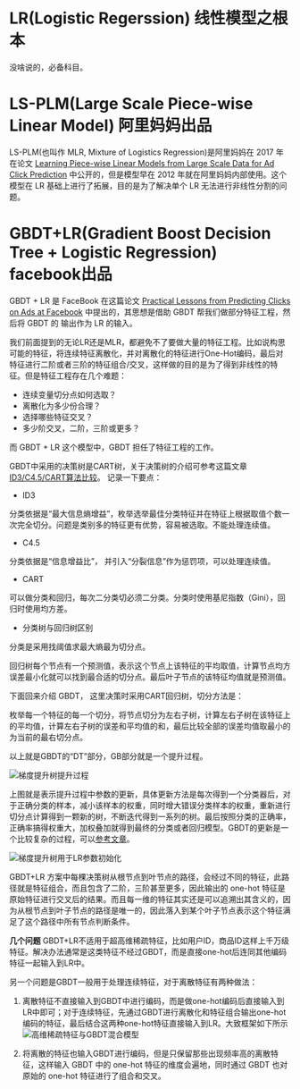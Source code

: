 # LR(Logistic Regerssion) 线性模型之根本
没啥说的，必备科目。

# LS-PLM(Large Scale Piece-wise Linear Model) 阿里妈妈出品
LS-PLM(也叫作 MLR, Mixture of Logistics Regression)是阿里妈妈在 2017 年在论文 [Learning Piece-wise Linear Models from Large Scale Data for Ad Click Prediction](https://arxiv.org/pdf/1704.05194.pdf) 中公开的，但是模型早在 2012 年就在阿里妈妈内部使用。这个模型在 LR 基础上进行了拓展，目的是为了解决单个 LR 无法进行非线性分割的问题。

# GBDT+LR(Gradient Boost Decision Tree + Logistic Regression) facebook出品
GBDT + LR 是 FaceBook 在这篇论文 [Practical Lessons from Predicting Clicks on Ads at Facebook](http://quinonero.net/Publications/predicting-clicks-facebook.pdf) 中提出的，其思想是借助 GBDT 帮我们做部分特征工程，然后将 GBDT 的 输出作为 LR 的输入。

我们前面提到的无论LR还是MLR，都避免不了要做大量的特征工程。比如说构思可能的特征，将连续特征离散化，并对离散化的特征进行One-Hot编码，最后对特征进行二阶或者三阶的特征组合/交叉，这样做的目的是为了得到非线性的特征。但是特征工程存在几个难题：
- 连续变量切分点如何选取？
- 离散化为多少份合理？
- 选择哪些特征交叉？
- 多少阶交叉，二阶，三阶或更多？

而 GBDT + LR 这个模型中，GBDT 担任了特征工程的工作。

GBDT中采用的决策树是CART树，关于决策树的介绍可参考这篇文章[ID3/C4.5/CART算法比较](http://www.cnblogs.com/wxquare/p/5379970.html)。
记录一下要点：
- ID3

分类依据是“最大信息熵增益”，枚举选举最佳分类特征并在特征上根据取值个数一次完全切分。问题是类别多的特征更有优势，容易被选取。不能处理连续值。
- C4.5

分类依据是“信息增益比”， 并引入“分裂信息”作为惩罚项，可以处理连续值。
- CART

可以做分类和回归，每次二分类切必须二分类。分类时使用基尼指数（Gini），回归时使用均方差。

- 分类树与回归树区别

分类是采用找阈值求最大熵最为切分点。

回归树每个节点有一个预测值，表示这个节点上该特征的平均取值，计算节点均方误差最小化就可以找到最合适的切分点。最后叶子节点的该特征均值就是预测值。

下面回来介绍 GBDT， 这里决策时采用CART回归树，切分方法是：

枚举每一个特征的每一个切分，将节点切分为左右子树，计算左右子树在该特征上的平均值，计算左右子树的误差和平均值的和，最后比较全部的误差均值取最小的为当前的最右切分点。

以上就是GBDT的“DT”部分，GB部分就是一个提升过程。

![梯度提升树提升过程](https://note.youdao.com/yws/public/resource/c1f1386dc9a34b3fbeaede7a5d44ad9e/xmlnote/WEBRESOURCE106c1e1bae9f2b1bedd233e52799e2a4/271)

上图就是表示提升过程中参数的更新，具体更新方法是每次得到一个分类器后，对于正确分类的样本，减小该样本的权重，同时增大错误分类样本的权重，重新进行切分点计算得到一颗新的树，不断迭代得到一系列的树。最后按照分类的正确率，正确率搞得权重大，加权叠加就得到最终的分类或者回归模型。GBDT的更新是一个比较复杂的过程，可以[参考文章](https://blog.csdn.net/google19890102/article/details/51746402)。

![梯度提升树用于LR参数初始化](https://note.youdao.com/yws/public/resource/c1f1386dc9a34b3fbeaede7a5d44ad9e/xmlnote/3F0A331BDCF54E8EBC196407F072660C/284)

GBDT+LR 方案中每棵决策树从根节点到叶节点的路径，会经过不同的特征，此路径就是特征组合，而且包含了二阶，三阶甚至更多，因此输出的 one-hot 特征是原始特征进行交叉后的结果。而且每一维的特征其实还是可以追溯出其含义的，因为从根节点到叶子节点的路径是唯一的，因此落入到某个叶子节点表示这个特征满足了这个路径中所有节点判断条件。

**几个问题**
GBDT+LR不适用于超高维稀疏特征，比如用户ID，商品ID这样上千万级特征。解决办法通常是这类特征不经过GBDT，而是直接one-hot后连同其他编码特征一起输入到LR中。

另一个问题是GBDT一般用于处理连续特征，对于离散特征有两种做法：
1. 离散特征不直接输入到GBDT中进行编码，而是做one-hot编码后直接输入到LR中即可；对于连续特征，先通过GBDT进行离散化和特征组合输出one-hot编码的特征，最后结合这两种one-hot特征直接输入到LR。大致框架如下所示
  ![高维稀疏特征与GBDT混合模型](https://note.youdao.com/yws/public/resource/c1f1386dc9a34b3fbeaede7a5d44ad9e/xmlnote/A0C3A68B608E47D68DD13B80D5B60CF3/301)

2. 将离散的特征也输入GBDT进行编码，但是只保留那些出现频率高的离散特征，这样输入 GBDT 中的 one-hot 特征的维度会遍地，同时通过 GBDT 也对原始的 one-hot 特征进行了组合和交叉。